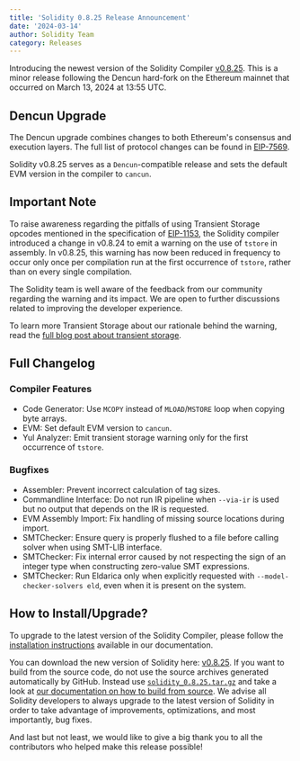 ```yaml
---
title: 'Solidity 0.8.25 Release Announcement'
date: '2024-03-14'
author: Solidity Team
category: Releases
---
```


Introducing the newest version of the Solidity Compiler
[v0.8.25](https://soliditylang.org/blog/2024/03/14/solidity-0.8.25-release-announcement).
This is a minor release following the Dencun hard-fork
on the Ethereum mainnet that occurred on March 13, 2024 at 13:55 UTC.

## Dencun Upgrade

The Dencun upgrade combines changes to both Ethereum's consensus and execution layers.
The full list of protocol changes can be found in [EIP-7569](https://eips.ethereum.org/EIPS/eip-7569).

Solidity v0.8.25 serves as a ``Dencun``-compatible release and sets the default EVM version in the compiler to ``cancun``.

## Important Note

To raise awareness regarding the pitfalls of using Transient Storage opcodes mentioned in the specification of [EIP-1153](https://eips.ethereum.org/EIPS/eip-1153),
the Solidity compiler introduced a change in v0.8.24 to emit a warning on the use of ``tstore`` in assembly.
In v0.8.25, this warning has now been reduced in frequency to occur only once per compilation run at the first occurrence of ``tstore``,
rather than on every single compilation.

The Solidity team is well aware of the feedback from our community regarding the warning and its impact. We are open to further discussions related to improving the developer experience.

To learn more Transient Storage about our rationale behind the warning, read the [full blog post about transient storage](https://blog.soliditylang.org/2024/01/26/transient-storage/).

## Full Changelog

### Compiler Features

 * Code Generator: Use ``MCOPY`` instead of ``MLOAD``/``MSTORE`` loop when copying byte arrays.
 * EVM: Set default EVM version to ``cancun``.
 * Yul Analyzer: Emit transient storage warning only for the first occurrence of ``tstore``.

### Bugfixes

 * Assembler: Prevent incorrect calculation of tag sizes.
 * Commandline Interface: Do not run IR pipeline when ``--via-ir`` is used but no output that depends on the IR is requested.
 * EVM Assembly Import: Fix handling of missing source locations during import.
 * SMTChecker: Ensure query is properly flushed to a file before calling solver when using SMT-LIB interface.
 * SMTChecker: Fix internal error caused by not respecting the sign of an integer type when constructing zero-value SMT expressions.
 * SMTChecker: Run Eldarica only when explicitly requested with `--model-checker-solvers eld`, even when it is present on the system.

## How to Install/Upgrade?

To upgrade to the latest version of the Solidity Compiler, please follow the [installation instructions](https://docs.soliditylang.org/en/v0.8.25/installing-solidity.html) available in our documentation.

You can download the new version of Solidity here: [v0.8.25](https://github.com/ethereum/solidity/releases/tag/v0.8.25).
If you want to build from the source code, do not use the source archives generated automatically by GitHub.
Instead use [`solidity_0.8.25.tar.gz`](https://github.com/ethereum/solidity/releases/download/v0.8.25/solidity_0.8.25.tar.gz) and take a look at [our documentation on how to build from source](https://docs.soliditylang.org/en/v0.8.25/installing-solidity.html#building-from-source).
We advise all Solidity developers to always upgrade to the latest version of Solidity in order to take advantage of improvements, optimizations, and most importantly, bug fixes.

And last but not least, we would like to give a big thank you to all the contributors who helped make this release possible!
